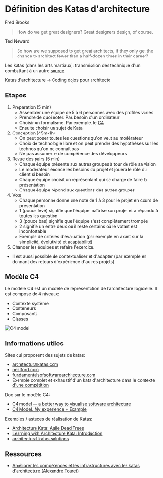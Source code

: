 # Définition des Katas d'architecture

Fred Brooks

> How do we get great designers? Great designers design, of course.

Ted Neward

> So how are we supposed to get great architects, if they only get the chance to architect fewer than a half-dozen times in their career?

Les katas (dans les arts martiaux): transmission des technique d'un combattant à un autre [source](https://fr.wikipedia.org/wiki/Kata)

Katas d'architecture -> Coding dojos pour architecte

## Etapes

1. Préparation (5 min)
    - Assembler une équipe de 5 à 6 personnes avec des profiles variés
    - Prendre de quoi noter. Pas besoin d'un ordinateur
    - Choisir un formalisme. Par exemple, le [C4](https://c4model.com/)
    - Ensuite choisir un sujet de Kata
1. Conception (45m-1h)
    - On peut poser toutes les questions qu'on veut au modérateur
    - Choix de technologie libre et on peut prendre des hypothèses sur les technos qu'on ne connaît pas
    - Ne pas assumer le de compétence des développeurs
1. Revue des pairs (5 min)
    - Chaque équipe présente aux autres groupes à tour de rôle sa vision
    - Le modérateur énonce les besoins du projet et jouera le rôle du client si besoin
    - Chaque équipe choisit un représentant qui se charge de faire la présentation
    - Chaque équipe répond aux questions des autres groupes
1. Vote
    - Chaque personne donne une note de 1 à 3 pour le projet en cours de présentation
    - 1 (pouce levé) signifie que l'équipe maîtrise son projet et a répondu à toutes les question
    - 3 (pouce bas) signifie que l'équipe s'est complètement trompée
    - 2 signifie un entre deux ou il reste certains où le votant est inconfortable
    - Exemple de critères d'évaluation (par exemple en axant sur la simplicité, évolutivité et adaptabilité)
1. Changer les équipes et refaire l'exercice.

-   Il est aussi possible de contextualiser et d'adapter (par exemple en donnant des retours d'expérience d'autres projets)

## Modèle C4

Le modèle C4 est un modèle de représentation de l'architecture logicielle. Il est composé de 4 niveaux:

-   Contexte système
-   Conteneurs
-   Composants
-   Classes

![C4 model](https://assets.icepanel.io/blog/visualizing-software-architecture-with-the-c4-model/infographic.png)

## Informations utiles

Sites qui proposent des sujets de katas:

-   [architecturalkatas.com](https://www.architecturalkatas.com/index.html)
-   [nealford.com](https://nealford.com/katas/)
-   [fundamentalsofsoftwarearchitecture.com](https://fundamentalsofsoftwarearchitecture.com/katas/)
-   [Exemple complet et exhaustif d'un kata d'architecture dans le contexte d'une compétition](https://tekiegirl.github.io/Archangels/)

Doc sur le modèle C4:

-   [C4 model — a better way to visualise software architecture](https://medium.com/news-uk-technology/c4-model-a-better-way-to-visualise-software-architecture-df41e5ac57b8)
-   [C4 Model. My experience + Example](https://itzareyesmx.medium.com/c4-model-my-experience-example-fbcf50def540)

Exemples / astuces de réalisation de Katas:

-   [Architecture Kata: Agile Dead Trees](https://medium.com/@goodmove_/architecture-kata-agile-dead-trees-789f16f5ac2c)
-   [Learning with Architecture Kata: Introduction](https://vampwillow.wordpress.com/2020/03/07/learning-with-architecture-kata-part-1/)
-   [architectural katas solutions](https://www.pasqualelangella.com/architectural-katas-solutions/index.php/Main_Page)

## Ressources

-   [Améliorer les compétences et les infrastructures avec les katas d'architecture (Alexandre Touret)](https://www.youtube.com/watch?v=DKfR5AVD_AM)
